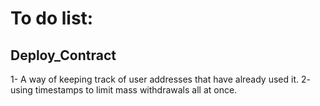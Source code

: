 # To do list:

## Deploy_Contract
1- A way of keeping track of user addresses that have already used it.
2- using timestamps to limit mass withdrawals all at once.